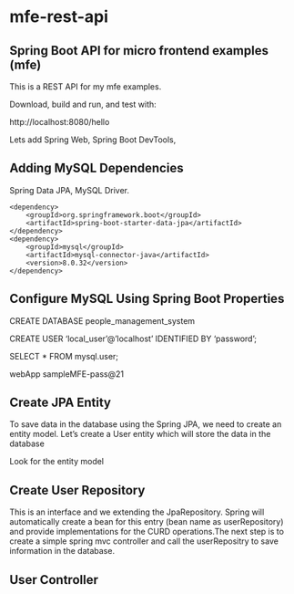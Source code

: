 # mfe-rest-api 
## Spring Boot API for micro frontend examples (mfe)

This is a REST API for my mfe examples.

Download, build and run, and test with:

http://localhost:8080/hello

Lets add Spring Web, Spring Boot DevTools, 

## Adding MySQL Dependencies
Spring Data JPA, MySQL Driver.

    <dependency>
        <groupId>org.springframework.boot</groupId>
        <artifactId>spring-boot-starter-data-jpa</artifactId>
    </dependency>
    <dependency>
        <groupId>mysql</groupId>
        <artifactId>mysql-connector-java</artifactId>
        <version>8.0.32</version>
    </dependency>


## Configure MySQL Using Spring Boot Properties
CREATE DATABASE people_management_system

CREATE USER ‘local_user’@’localhost’ IDENTIFIED BY ‘password’;

SELECT * FROM mysql.user;

webApp
sampleMFE-pass@21


## Create JPA Entity
To save data in the database using the Spring JPA, we need to create an entity model. Let’s create a User entity which will store the data in the database

Look for the entity model

## Create User Repository
This is an interface and we extending the JpaRepository. Spring will automatically create a bean for this entry 
(bean name as userRepository) and provide implementations for the CURD operations.The next step is to create a simple 
spring mvc controller and call the userRepositry to save information in the database.

## User Controller
